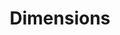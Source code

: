 ---
bigquery: https://console.cloud.google.com/bigquery?p=covid-19-dimensions-ai&page=table&d=data&t=publications
contributors: Digital Science, https://www.digital-science.com/
cost: Free for personal, non-commercial use.
description: Dimensions contains more than 100 million publications, ranging from
  articles published in scholarly journals, books and book chapters, to preprints
  and conference proceedings. All publications are contextualized with linked data
  sets, funding, publications, patents, clinical trials, and policy documents. You
  can also view associated categories, funders, institutions, and researcher profiles.
documentation: https://docs.dimensions.ai/bigquery/index.html
last_edit: 04/06/2022, 03:00:14
location: https://www.dimensions.ai/products/free/
maintained_by: Digital Science, https://www.digital-science.com/
schema_fields:
- associated_publication_id
- acknowledgements
- mesh_terms
- family_count
- acronyms
- associated_publication_doi
- researcher_ids
- funding_usd
- current_assignee_orgs
- citations
- category_icrp_ct
- research_org_state_codes
- relationships
- legal_status
- filing_date
- associated_publication_pmid
- email_address
- phase
- category_hrcs_hc
- established
- expiration_year
- category_sdg
- year
- end_date
- start_date
- cpc
- patent_ids
- citation_string
- journal
- filing_year
- funder_org
- eisbn
- editors
- granted_date
- current_assignee_countries
- created_date
- supporting_grant_ids
- date_normal
- original_assignee
- cited_by_ids
- pages
- concepts
- book_series_title
- subtitles
- funding_eur
- journal_lists
- citations_count
- original_abstract
- funder_org_state_codes
- research_org_country_names
- category_uoa
- date_online
- arxiv_id
- resulting_publication_ids
- jurisdiction
- reference_ids
- source_id
- proceedings_title
- description
- investigators
- inventor_names
- expiration_date
- assignee_orgs
- associated_publication_arxiv_id
- pmcid
- date_modified
- date
- funding_cad
- family_members_ids
- conference
- original_assignee_orgs
- registry
- gender
- funding_cny
- research_org_city_names
- date_imported_gbq
- organisation_details
- category_bra
- parent_id
- interventions
- assignee_countries
- priority_year
- repository_id
- category_hrcs_rac
- original_title
- start_year
- resulting_publication_doi
- repository_name
- funding_aud
- research_org_state_names
- conditions
- publisher
- id
- volume
- clinical_trial_ids
- embargo_date
- funding_jpy
- active_years
- family_id
- date_inserted
- legal_events
- acronym
- funder_org_acronyms
- application_number
- date_print
- funding_details
- funding_chf
- funder_orgs
- wikipedia_url
- current_assignee
- filing_status
- labels
- research_org_countries
- ipcr
- address
- type
- mesh_headings
- abstract
- funding_amount
- funder_countries
- linkout
- links
- doi
- category_icrp_cso
- types
- brief_title
- category_hra
- language
- funding_nzd
- repository_url
- category_for
- open_access_categories
- altmetrics
- publication_ids
- funding_currency
- research_org_cities
- funder_org_countries
- issue
- publication_date
- priority_date
- aliases
- pmid
- foa_number
- research_orgs
- original_assignee_countries
- name
- granted_year
- isbn
- license
- kind
- status
- funding_gbp
- end_year
- title
- grant_number
- open_access_categories_v2
- associated_grant_ids
- external_ids
- category_rcdc
- categories
- authors
- metrics
- funder_org_cities
- publication_year
- book_title
shortname: dimensions
tags:
- scholarly literature
- patents
- funding
- clinical trials
- academic profiles
terms_of_use: 'Use of both the Dimensions COVID-19 dataset and full Dimensions dataset
  are subject to the Dimensions Terms of use: https://www.dimensions.ai/policies-terms-legal '
title: Dimensions
uuid: dcff88bd-fe6b-4fdb-8159-809bf9d7bc1c
---